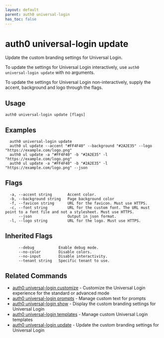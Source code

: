 ```yaml
---
layout: default
parent: auth0 universal-login
has_toc: false
---
```

# auth0 universal-login update

Update the custom branding settings for Universal Login.

To update the settings for Universal Login interactively, use `auth0 universal-login update` with no arguments.

To update the settings for Universal Login non-interactively, supply the accent, background and logo through the flags.

## Usage
```
auth0 universal-login update [flags]
```

## Examples

```
  auth0 universal-login update
  auth0 ul update --accent "#FF4F40" --background "#2A2E35" --logo "https://example.com/logo.png"
  auth0 ul update -a "#FF4F40" -b "#2A2E35" -l "https://example.com/logo.png"
  auth0 ul update -a "#FF4F40" -b "#2A2E35" -l "https://example.com/logo.png" --json
```


## Flags

```
  -a, --accent string       Accent color.
  -b, --background string   Page background color
  -f, --favicon string      URL for the favicon. Must use HTTPS.
  -c, --font string         URL for the custom font. The URL must point to a font file and not a stylesheet. Must use HTTPS.
      --json                Output in json format.
  -l, --logo string         URL for the logo. Must use HTTPS.
```


## Inherited Flags

```
      --debug           Enable debug mode.
      --no-color        Disable colors.
      --no-input        Disable interactivity.
      --tenant string   Specific tenant to use.
```


## Related Commands

- [auth0 universal-login customize](auth0_universal-login_customize.md) - Customize the Universal Login experience for the standard or advanced mode
- [auth0 universal-login prompts](auth0_universal-login_prompts.md) - Manage custom text for prompts
- [auth0 universal-login show](auth0_universal-login_show.md) - Display the custom branding settings for Universal Login
- [auth0 universal-login templates](auth0_universal-login_templates.md) - Manage custom Universal Login templates
- [auth0 universal-login update](auth0_universal-login_update.md) - Update the custom branding settings for Universal Login



